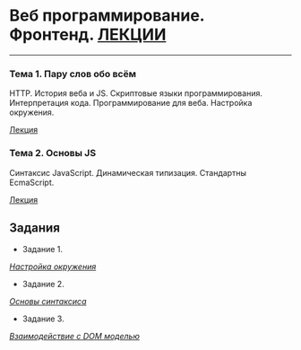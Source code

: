 # Веб программирование. Фронтенд. [ЛЕКЦИИ](https://tgjmjgj.github.io/js/dist/index.html "Лекции")

***

### Тема 1. Пару слов обо всём

HTTP. История веба и JS. Скриптовые языки программирования. Интерпретация кода. Программирование для веба. Настройка окружения.

[Лекция](https://tgjmjgj.github.io/js/dist/lecture/1_scripting/index.html "Лекция")

### Тема 2. Основы JS

Синтаксис JavaScript. Динамическая типизация. Стандартны EcmaScript.

[Лекция](https://tgjmjgj.github.io/js/dist/lecture/2_js_intro/index.html "Лекция")

## Задания

* Задание 1.

[*Настройка окружения*](https://tgjmjgj.github.io/js/dist/task/task_1/task_1.pdf "Настройка окружения")

* Задание 2.

[*Основы синтаксиса*](https://tgjmjgj.github.io/js/dist/task/task_2/task_2.pdf "Основы синтаксиса")

* Задание 3.

[*Взаимодействие с DOM моделью*](https://tgjmjgj.github.io/js/dist/task/task_3/task_3.pdf "Взаимодействие с DOM моделью")

